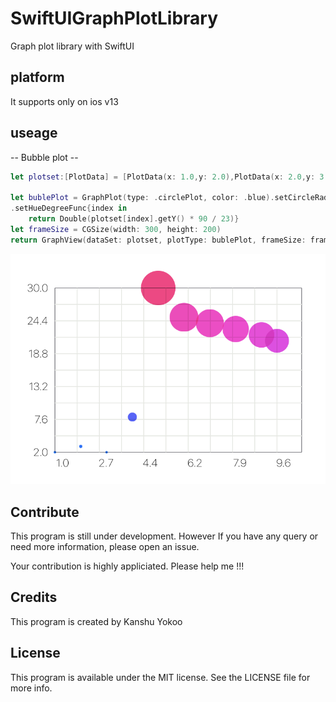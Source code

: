 # SwiftUIGraphPlotLibrary

Graph plot library with SwiftUI


## platform
It supports only on ios v13  


## useage

-- Bubble plot --
``` swift
let plotset:[PlotData] = [PlotData(x: 1.0,y: 2.0),PlotData(x: 2.0,y: 3.0),PlotData(x: 3.0,y: 2.0),PlotData(x: 4.0,y: 8.0),PlotData(x: 5.0,y: 30.0),PlotData(x: 6.0,y: 25.0),PlotData(x: 7.0,y: 24.0),PlotData(x: 8.0,y: 23.0),PlotData(x: 9.0,y: 22.0),PlotData(x: 9.6,y: 21.0)]

let bublePlot = GraphPlot(type: .circlePlot, color: .blue).setCircleRadiusFunc{index in plotset[index].getY() * 1.4}
.setHueDegreeFunc{index in
    return Double(plotset[index].getY() * 90 / 23)}
let frameSize = CGSize(width: 300, height: 200)
return GraphView(dataSet: plotset, plotType: bublePlot, frameSize: frameSize, xTicks: true, yTicks: true).frame(width: 350, height: 250, alignment: .center)
```

![alt tag](https://github.com/KanshuYokoo/SwiftUIGraphPlotLibrary/blob/master/screenshots/BubblePlot.png)

## Contribute
This program is still under development.
However If you have any query or need more information, please open an issue.

Your contribution is highly appliciated.
Please help me !!!

## Credits
This program is created by Kanshu Yokoo

## License

This program is available under the MIT license. See the LICENSE file for more info.
